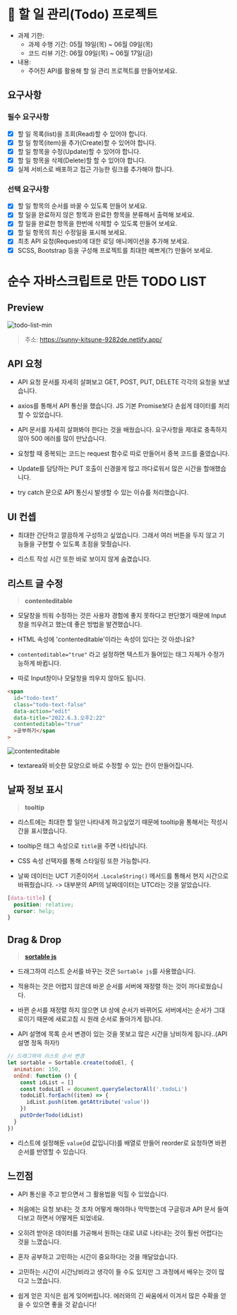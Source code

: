 # 📌 할 일 관리(Todo) 프로젝트

- 과제 기한:
  - 과제 수행 기간: 05월 19일(목) ~ 06월 09일(목)
  - 코드 리뷰 기간: 06월 09일(목) ~ 06월 17일(금)
- 내용:
  - 주어진 API를 활용해 할 일 관리 프로젝트를 만들어보세요.

## 요구사항

### 필수 요구사항

- [x] 할 일 목록(list)을 조회(Read)할 수 있어야 합니다.
- [x] 할 일 항목(item)을 추가(Create)할 수 있어야 합니다.
- [x] 할 일 항목을 수정(Update)할 수 있어야 합니다.
- [x] 할 일 항목을 삭제(Delete)할 할 수 있어야 합니다.
- [x] 실제 서비스로 배포하고 접근 가능한 링크를 추가해야 합니다.

### 선택 요구사항

- [x] 할 일 항목의 순서를 바꿀 수 있도록 만들어 보세요.
- [x] 할 일을 완료하지 않은 항목과 완료한 항목을 분류해서 출력해 보세요.
- [x] 할 일을 완료한 항목을 한번에 삭제할 수 있도록 만들어 보세요.
- [x] 할 일 항목의 최신 수정일을 표시해 보세요.
- [x] 최초 API 요청(Request)에 대한 로딩 애니메이션을 추가해 보세요.
- [x] SCSS, Bootstrap 등을 구성해 프로젝트를 최대한 예쁘게(?) 만들어 보세요.

# 순수 자바스크립트로 만든 TODO LIST

## Preview

![todo-list-min](https://user-images.githubusercontent.com/90392240/171791932-1a194a82-1a63-42ae-bb56-eba661b52305.gif)

> 주소: https://sunny-kitsune-9282de.netlify.app/

## API 요청

- API 요청 문서를 자세히 살펴보고 GET, POST, PUT, DELETE 각각의 요청을 보냈습니다.

- axios를 통해서 API 통신을 했습니다. JS 기본 Promise보다 손쉽게 데이터를 처리할 수 있었습니다.

- API 문서를 자세히 살펴봐야 한다는 것을 배웠습니다. 요구사항을 제대로 충족하지 않아 500 에러를 많이 만났습니다.

- 요청할 때 중복되는 코드는 request 함수로 따로 만들어서 중복 코드를 줄였습니다.

- Update를 담당하는 PUT 호출이 신경쓸게 많고 까다로워서 많은 시간을 할애했습니다.

- try catch 문으로 API 통신시 발생할 수 있는 이슈를 처리했습니다.

## UI 컨셉

- 최대한 간단하고 깔끔하게 구성하고 싶었습니다. 그래서 여러 버튼을 두지 않고 기능들을 구현할 수 있도록 초점을 맞췄습니다.

- 리스트 작성 시간 또한 바로 보이지 않게 숨겼습니다.

## 리스트 글 수정

> **contenteditable**

- 모달창을 띄워 수정하는 것은 사용자 경험에 좋지 못하다고 판단했기 때문에 Input창을 띄우려고 했는데 좋은 방법을 발견했습니다.

- HTML 속성에 'contenteditable'이라는 속성이 있다는 것 아셨나요?

- `contenteditable="true"` 라고 설정하면 텍스트가 들어있는 태그 자체가 수정가능하게 바뀝니다.

- 따로 Input창이나 모달창을 띄우지 않아도 됩니다.

```html
<span
  id="todo-text"
  class="todo-text-false"
  data-action="edit"
  data-title="2022.6.3.오후2:22"
  contenteditable="true"
  >공부하기</span
>
```

![contenteditable](https://user-images.githubusercontent.com/90392240/171794646-42cf48c0-8fd3-4424-a6bd-6cf8d402e353.png)

- textarea와 비슷한 모양으로 바로 수정할 수 있는 칸이 만들어집니다.

## 날짜 정보 표시

> **tooltip**

- 리스트에는 최대한 할 일만 나타내게 하고싶었기 때문에 tooltip을 통해서는 작성시간을 표시했습니다.

- tooltip은 태그 속성으로 `title`을 주면 나타납니다.

- CSS 속성 선택자를 통해 스타일링 또한 가능합니다.

- 날짜 데이터는 UCT 기준이어서 `.LocaleString()` 메서드를 통해서 현지 시간으로 바꿔줬습니다. -> 대부분의 API의 날짜데이터는 UTC라는 것을 알았습니다.

```css
[data-title] {
  position: relative;
  cursor: help;
}
```

## Drag & Drop

> **[sortable js](https://github.com/SortableJS/Sortable)**

- 드래그하여 리스트 순서를 바꾸는 것은 `Sortable js`를 사용했습니다.

- 적용하는 것은 어렵지 않은데 바꾼 순서를 서버에 재정렬 하는 것이 까다로웠습니다.

- 바뀐 순서를 재정렬 하지 않으면 UI 상에 순서가 바뀌어도 서버에서는 순서가 그대로이기 때문에 새로고침 시 원래 순서로 돌아가게 됩니다.

- API 설명에 목록 순서 변경이 있는 것을 못보고 많은 시간을 낭비하게 됩니다..(API 설명 정독 하자!)

```js
// 드래그하여 리스트 순서 변경
let sortable = Sortable.create(todoEl, {
  animation: 150,
  onEnd: function () {
    const idList = []
    const todoLiEl = document.querySelectorAll('.todoLi')
    todoLiEl.forEach((item) => {
      idList.push(item.getAttribute('value'))
    })
    putOrderTodo(idList)
  }
})
```

- 리스트에 설정해둔 `value`(id 값입니다)를 배열로 만들어 reorder로 요청하면 바뀐 순서를 반영할 수 있습니다.

## 느낀점

- API 통신을 주고 받으면서 그 활용법을 익힐 수 있었습니다.

- 처음에는 요청 보내는 것 조차 어떻게 해야하나 막막했는데 구글링과 API 문서 들여다보고 하면서 어떻게든 되었네요.

- 오히려 받아온 데이터를 가공해서 원하는 대로 UI로 나타내는 것이 훨씬 어렵다는 것을 느꼈습니다.

- 혼자 공부하고 고민하는 시간이 중요하다는 것을 깨달았습니다.

- 고민하는 시간이 시간낭비라고 생각이 들 수도 있지만 그 과정에서 배우는 것이 많다고 느꼈습니다.

- 쉽게 얻은 지식은 쉽게 잊어버립니다. 에러와의 긴 싸움에서 이겨서 많은 수확을 얻을 수 있으면 좋을 것 같습니다!
